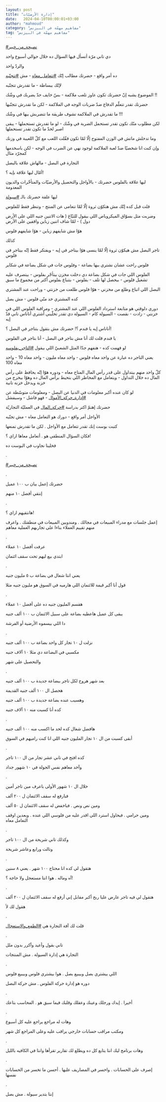 ```yaml
---
layout: post
title: "إدارة الأرضيّات"
date:   2024-04-10T00:00:01+03:00
author: "mahmoud"
category: "مفاهيم مهمّة في البيزنس"
tag: "مفاهيم مهمّة في البيزنس"
---
```



[<u>\#نصيحة\_من\_خبير</u>](https://www.facebook.com/hashtag/%D9%86%D8%B5%D9%8A%D8%AD%D8%A9_%D9%85%D9%86_%D8%AE%D8%A8%D9%8A%D8%B1?__eep__=6&__cft__%5b0%5d=AZUTqb8EtT-7BF93_5oC-jF7MWHXni_kQ4PRdfir4yey_J6iUiTOfRvHc_mZlTd6WS5TUsZgmBXxZCnAUd4orqvji-ovcSSA5FpoCdOoUqs8lyCxNk7bTCq-3_BeY7G9F3kKtdGLqtLZdkW-6r59ayLL1HqcG36WbGd6SYCWddV4kOcM6QCh5YmVPlaGOY7-_cE&__tn__=*NK-R)




دي تاني مرّة أتسأل فيها السؤال ده خلال حوالي أسبوع
واحد

والردّ واحد

ده أمر واقع - حضرتك مطالب إنّك
[<u>\#تتعامل\_معاه</u>](https://www.facebook.com/hashtag/%D8%AA%D8%AA%D8%B9%D8%A7%D9%85%D9%84_%D9%85%D8%B9%D8%A7%D9%87?__eep__=6&__cft__%5b0%5d=AZUTqb8EtT-7BF93_5oC-jF7MWHXni_kQ4PRdfir4yey_J6iUiTOfRvHc_mZlTd6WS5TUsZgmBXxZCnAUd4orqvji-ovcSSA5FpoCdOoUqs8lyCxNk7bTCq-3_BeY7G9F3kKtdGLqtLZdkW-6r59ayLL1HqcG36WbGd6SYCWddV4kOcM6QCh5YmVPlaGOY7-_cE&__tn__=*NK-R) -
مش
[<u>\#تتجنّبه</u>](https://www.facebook.com/hashtag/%D8%AA%D8%AA%D8%AC%D9%86%D9%91%D8%A8%D9%87?__eep__=6&__cft__%5b0%5d=AZUTqb8EtT-7BF93_5oC-jF7MWHXni_kQ4PRdfir4yey_J6iUiTOfRvHc_mZlTd6WS5TUsZgmBXxZCnAUd4orqvji-ovcSSA5FpoCdOoUqs8lyCxNk7bTCq-3_BeY7G9F3kKtdGLqtLZdkW-6r59ayLL1HqcG36WbGd6SYCWddV4kOcM6QCh5YmVPlaGOY7-_cE&__tn__=*NK-R)

لإنّك ببساطة - ما تقدرش تتجنّبه




الموضوع يشبه إنّ حضرتك تكون عاوز تلعب ملاكمة - بسّ خايف حدّ
يضربك في وشّك !!

حضرتك تقدر تتعلّم الدفاع ضدّ ضربات الوجه في الملاكمة - لكن
ما تقدرش تتجنّبها




ما تقدرش في الملاكمة تشوف طريقة ما تتضربش بيها في
وشّك !!!

لكن مطلوب منّك تكون تقدر تستحمل الضربة في وشّك - لو ما
تقدرش تستحملها - يبقى اصبر لحدّ ما تكون تقدر تستحملها

وما تدخلش ماتش في الوزن المفتوح إلّا لمّا تكون قفّلت اللعب
مع كلّ اللعيبة في وزنك




وإن كنت انا شخصيّا ضدّ لعبة الملاكمة لوجود نهي عن الضرب في
الوجه - لكن باسخدمها كمجرّد مثال




التجارة في البصل - مالهاش علاقة بالبصل

أمّال ليها علاقة بإيه ؟!

ليها علاقة بالفلوس حضرتك - بالأواجل والتحصيل والأرضيّات
والمتأخّرات والديون المعدومة

ليها علقة حضرتك بالـ
[<u>\#سيولة</u>](https://www.facebook.com/hashtag/%D8%B3%D9%8A%D9%88%D9%84%D8%A9?__eep__=6&__cft__%5b0%5d=AZUTqb8EtT-7BF93_5oC-jF7MWHXni_kQ4PRdfir4yey_J6iUiTOfRvHc_mZlTd6WS5TUsZgmBXxZCnAUd4orqvji-ovcSSA5FpoCdOoUqs8lyCxNk7bTCq-3_BeY7G9F3kKtdGLqtLZdkW-6r59ayLL1HqcG36WbGd6SYCWddV4kOcM6QCh5YmVPlaGOY7-_cE&__tn__=*NK-R)




قلت قبل كده إنّك مش هتكوّن ثروة إلّا لمّا تتعامى عن المنتج -
وتنظر فقط للفلوس

وضربت مثل بسوّاق الميكروباص اللي بيقول للتبّاع ( هات
الاتنين جنيه اللي على الأرض دول ) - لمّا شاف اتنين زباين واقفين على
الأرض

هوّا مش شايفهم زباين - هوّا شايفهم فلوس




كذلك

تاجر البصل مش هيكوّن ثروة إلّا لمّا ينسى هوّا بيتاجر في
إيه - ويفتكر فقط إنّه بيتاجر في فلوس




فلوس راحت عشان نشتري بيها بضاعة - وفلوس جات في شكل بضاعة
في شكاير




الفلوس اللي جات في شكل بضاعة دي دخلت مخزن بيتأجّر بفلوس -
بيتصرف عليه تشغيل فلوس - بيحصل لها تلف - بفلوس - بتتباع بفلوس أكتر من
مجموع ما سبق




البصل اللي اتباع وطلع من مخزني - هوّا فلوس طلعت من
خزنتي - وراحت عند المشتري

كده المشتري خد منّي فلوس - مش بصل




دوري دلوقتي هو متابعة استرداد الفلوس اللي عند المشتري -
ومراقبة الفلوس اللي في خزنتي - زادت - نقصت - السيولة كام - السيولة دي
تقدر تخلّيني أشتري أناناس تاني قدّ إيه




أناناس إيه يا فندم ؟! حضرتك مش بتقول بتتاجر في البصل
؟!

يا فندم قلت لك أنا مش بتاجر في البصل - أنا بتاجر في
الفلوس




لو فهمت كده - هتفهم جدّا المثل الشعبيّ اللي بيقول
[<u>\#التاجر\_بفلوسه</u>](https://www.facebook.com/hashtag/%D8%A7%D9%84%D8%AA%D8%A7%D8%AC%D8%B1_%D8%A8%D9%81%D9%84%D9%88%D8%B3%D9%87?__eep__=6&__cft__%5b0%5d=AZUTqb8EtT-7BF93_5oC-jF7MWHXni_kQ4PRdfir4yey_J6iUiTOfRvHc_mZlTd6WS5TUsZgmBXxZCnAUd4orqvji-ovcSSA5FpoCdOoUqs8lyCxNk7bTCq-3_BeY7G9F3kKtdGLqtLZdkW-6r59ayLL1HqcG36WbGd6SYCWddV4kOcM6QCh5YmVPlaGOY7-_cE&__tn__=*NK-R)




يعني التاجر ده عبارة عن واحد معاه فلوس - واحد معاه
مليون - واحد معاه 10 - واحد معاه 100

كلّ واحد منهم بيتداول على قدر رأس المال المتاح معاه -
ودوره هوّا إنّه يحافظ على رأس المال ده خلال التداول - ويتعامل مع المخاطر
اللي بتحيط برأس المال ده وهوّا بيخرج من خزنة ويدخل خزنة تانية




لو كان عنده أكبر معلومات في الدنيا عن البصل - ومعلومات
متوسّطة عن
[<u>\#إدارة\_حركة\_الأموال</u>](https://www.facebook.com/hashtag/%D8%A5%D8%AF%D8%A7%D8%B1%D8%A9_%D8%AD%D8%B1%D9%83%D8%A9_%D8%A7%D9%84%D8%A3%D9%85%D9%88%D8%A7%D9%84?__eep__=6&__cft__%5b0%5d=AZUTqb8EtT-7BF93_5oC-jF7MWHXni_kQ4PRdfir4yey_J6iUiTOfRvHc_mZlTd6WS5TUsZgmBXxZCnAUd4orqvji-ovcSSA5FpoCdOoUqs8lyCxNk7bTCq-3_BeY7G9F3kKtdGLqtLZdkW-6r59ayLL1HqcG36WbGd6SYCWddV4kOcM6QCh5YmVPlaGOY7-_cE&__tn__=*NK-R) -
فهو فاشل - وسيفشل




حضرتك إهتمّ اكتر بدراسة
[<u>\#حركة\_المال</u>](https://www.facebook.com/hashtag/%D8%AD%D8%B1%D9%83%D8%A9_%D8%A7%D9%84%D9%85%D8%A7%D9%84?__eep__=6&__cft__%5b0%5d=AZUTqb8EtT-7BF93_5oC-jF7MWHXni_kQ4PRdfir4yey_J6iUiTOfRvHc_mZlTd6WS5TUsZgmBXxZCnAUd4orqvji-ovcSSA5FpoCdOoUqs8lyCxNk7bTCq-3_BeY7G9F3kKtdGLqtLZdkW-6r59ayLL1HqcG36WbGd6SYCWddV4kOcM6QCh5YmVPlaGOY7-_cE&__tn__=*NK-R)
في العمليّة التجاريّة

الأواجل أمر واقع - دورك هو التعامل معاه - مش
تجنّبه

كتبت بوست إنك تقدر تتعامل مع الأواجل . لكن ما تقدرش
تمنعها

فكان السؤال المنطقي هو . أتعامل معاها ازاي ؟!

فخلينا نجاوب في البوست ده

.

[\#نصيحة\_من\_خبير](https://www.facebook.com/hashtag/%D9%86%D8%B5%D9%8A%D8%AD%D8%A9_%D9%85%D9%86_%D8%AE%D8%A8%D9%8A%D8%B1?__eep__=6&__cft__%5b0%5d=AZWXL1bWxwBNSDqRyD18m3c2Qm3jZiE0bYlKSnttMCBQ2AkJStoZ9CSavcW7lQE962mRqAC41X9cO6RdzOpPXpUoaMnUYKwpjnRdtVeonzGsfk4YCnL7yCPAT6W2vDL9Fe2AaRfq3LnNmTT2qRX7AJUqVmgVNuneo3nelndUoDjGLQ&__tn__=*NK-R)

.

حضرتك إعمل بيان ب ١٠٠ عميل

إنتقي أفضل ١٠ منهم

.

هانتقيهم ازاي ؟!

إعمل جلسات مع مدراء المبيعات في مجالك . ومندوبين
المبيعات في منطقتك . واعرف منهم تقييم العملاء بناءا على تجاربهم العملية
معاهم

.

عرفت أفضل ١٠ عملاء

ابتدي بيع ليهم تحت سقف ائتمان

.

يعني انتا شغال في بضاعة ب ٥ مليون جنيه

قول أنا أكبر قيمة للائتمان اللي هارميه في السوق هو مليون
جنيه مثلا

.

هقسم المليون جنيه ده على أفضل ١٠ عملاء

يبقى كل عميل هاعطيه بضاعة على سبيل الائتمان ب ١٠٠ ألف
جنيه

دا اللي بيسموه الأرضية أو الفرشة

.

نزلت ل ١٠ تجار كل واحد بضاعة ب ١٠٠ ألف جنيه

مكسبي في البضاعة دي مثلا ١٠ آلاف جنيه

والتحصيل على شهر

.

بعد شهر هروح لكل تاجر ببضاعة جديدة ب ١٠٠ ألف جنيه

هحصل ال ١٠٠ ألف جنيه القديمة

وهسيب عنده بضاعة جديدة ب ١٠٠ ألف جنيه

كده أنا كسبت منه ١٠ آلاف جنيه

.

هافضل شغال كده لحد ما اكسب منه ١٠٠ ألف جنيه

أبقى كسبت من ال ١٠ تجار المليون جنيه اللي انا كنت راميهم
في السوق

.

كده افتح في تاني عشر تجار من ال ١٠٠ تاجر

وآخد معاهم نفس الجولة في ١٠ شهور جداد

.

خلال ال ١٠ شهور الأولى باعرف مين تاجر أمين

فبارفع له سقف الائتمان ل ٢٠٠ ألف

ومين نص ونص . فباخفض له سقف الائتمان ل ٥٠ ألف

ومين حرامي . فبحاول استرد اللي اقدر عليه من فلوسي اللي
عنده . وبعدين اوقف التعامل معاه

.

وكذلك تاني شريحة من ال ١٠٠ تاجر

وتالت ورابع وعاشر شريحة

.

هتقول لي كده انا محتاج ١٠٠ شهر . يعني ٨ سنين

آه وماله . هوا انتا مستعجل ولا حاجة ؟!

.

هتقول لي فيه تاجر عارض عليا ربح أكبر مقابل إني أرفع له
سقف الائتمان ل ٢٠٠ ألف

هقول لك لأ

.

قلت لك آفة التجارة هي
[\#الطمع\_والاستعجال](https://www.facebook.com/hashtag/%D8%A7%D9%84%D8%B7%D9%85%D8%B9_%D9%88%D8%A7%D9%84%D8%A7%D8%B3%D8%AA%D8%B9%D8%AC%D8%A7%D9%84?__eep__=6&__cft__%5b0%5d=AZWXL1bWxwBNSDqRyD18m3c2Qm3jZiE0bYlKSnttMCBQ2AkJStoZ9CSavcW7lQE962mRqAC41X9cO6RdzOpPXpUoaMnUYKwpjnRdtVeonzGsfk4YCnL7yCPAT6W2vDL9Fe2AaRfq3LnNmTT2qRX7AJUqVmgVNuneo3nelndUoDjGLQ&__tn__=*NK-R)

.

تاني بقول وأعيد وأكرر بدون ملل

التجارة هي إدارة السيولة . مش المنتجات

.

اللي بيشتري بصل وبيبيع بصل . هوا بيشتري فلوس وبيبيع
فلوس

دوره هو إدارة حركة الفلوس . مش حركة البصل

.

أخيرا . إيدك ورجلك وعينك وعقلك وقلبك فيما سبق هو .
المحاسب بتاعك

.

وهات له مراجع يراجع عليه كل أسبوع

ومكتب مراقب حسابات خارجي يراقب عليه وعلى المراجع كل
شهر

.

وهات برنامج ليك انتا يتابع كل ده ويطلع لك تقارير تقرأها
وانتا في الكافيه بالليل

.

إصرف على الحسابات . واخسر في المصاريف عليها . أحسن ما
تخسر من الحسابات نفسها

.

إنتا بتدير سيولة . مش بصل
